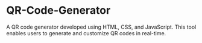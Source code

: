 # QR-Code-Generator
 A QR code generator developed using HTML, CSS, and JavaScript. This tool enables users to generate and customize QR codes in real-time.
